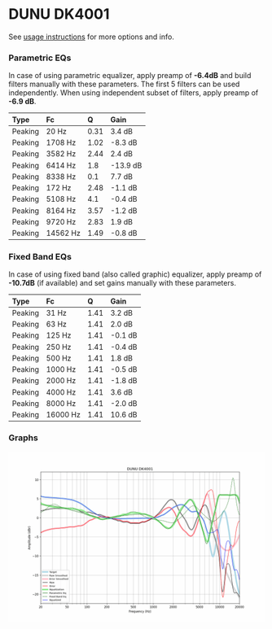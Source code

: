 # DUNU DK4001
See [usage instructions](https://github.com/jaakkopasanen/AutoEq#usage) for more options and info.

### Parametric EQs
In case of using parametric equalizer, apply preamp of **-6.4dB** and build filters manually
with these parameters. The first 5 filters can be used independently.
When using independent subset of filters, apply preamp of **-6.9 dB**.

| Type    | Fc       |    Q | Gain     |
|:--------|:---------|:-----|:---------|
| Peaking | 20 Hz    | 0.31 | 3.4 dB   |
| Peaking | 1708 Hz  | 1.02 | -8.3 dB  |
| Peaking | 3582 Hz  | 2.44 | 2.4 dB   |
| Peaking | 6414 Hz  | 1.8  | -13.9 dB |
| Peaking | 8338 Hz  | 0.1  | 7.7 dB   |
| Peaking | 172 Hz   | 2.48 | -1.1 dB  |
| Peaking | 5108 Hz  | 4.1  | -0.4 dB  |
| Peaking | 8164 Hz  | 3.57 | -1.2 dB  |
| Peaking | 9720 Hz  | 2.83 | 1.9 dB   |
| Peaking | 14562 Hz | 1.49 | -0.8 dB  |

### Fixed Band EQs
In case of using fixed band (also called graphic) equalizer, apply preamp of **-10.7dB**
(if available) and set gains manually with these parameters.

| Type    | Fc       |    Q | Gain    |
|:--------|:---------|:-----|:--------|
| Peaking | 31 Hz    | 1.41 | 3.2 dB  |
| Peaking | 63 Hz    | 1.41 | 2.0 dB  |
| Peaking | 125 Hz   | 1.41 | -0.1 dB |
| Peaking | 250 Hz   | 1.41 | -0.4 dB |
| Peaking | 500 Hz   | 1.41 | 1.8 dB  |
| Peaking | 1000 Hz  | 1.41 | -0.5 dB |
| Peaking | 2000 Hz  | 1.41 | -1.8 dB |
| Peaking | 4000 Hz  | 1.41 | 3.6 dB  |
| Peaking | 8000 Hz  | 1.41 | -2.0 dB |
| Peaking | 16000 Hz | 1.41 | 10.6 dB |

### Graphs
![](./DUNU%20DK4001.png)